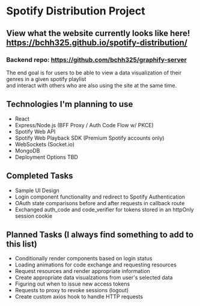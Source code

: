 # Spotify Distribution Project

## **View what the website currently looks like here! https://bchh325.github.io/spotify-distribution/**
### **Backend repo: https://github.com/bchh325/graphify-server**

The end goal is for users to be able to view a data visualization of their genres in a given spotify playlist <br>
and interact with others who are also using the site at the same time.

## Technologies I'm planning to use
* React
* Express/Node.js (BFF Proxy / Auth Code Flow w/ PKCE)
* Spotify Web API
* Spotify Web Playback SDK (Premium Spotify accounts only)
* WebSockets (Socket.io)
* MongoDB
* Deployment Options TBD

## Completed Tasks
* Sample UI Design
* Login component functionality and redirect to Spotify Authentication
* OAuth state comparisons before and after requests in callback route
* Exchanged auth_code and code_verifier for tokens stored in an httpOnly session cookie

## Planned Tasks (I always find something to add to this list)
* Conditionally render components based on login status
* Loading animations for code exchange and requesting resources
* Request resources and render appropriate information
* Create appropriate data visualzations from user's selected data
* Figuring out when to issue new access tokens
* Requests to proxy to revoke sessions (logout)
* Create custom axios hook to handle HTTP requests
